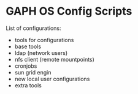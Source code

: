 GAPH OS Config Scripts
======================

List of configurations: 

- tools for configurations
- base tools
- ldap (network users)
- nfs client (remote mountpoints)
- cronjobs
- sun grid engin
- new local user configurations
- extra tools
